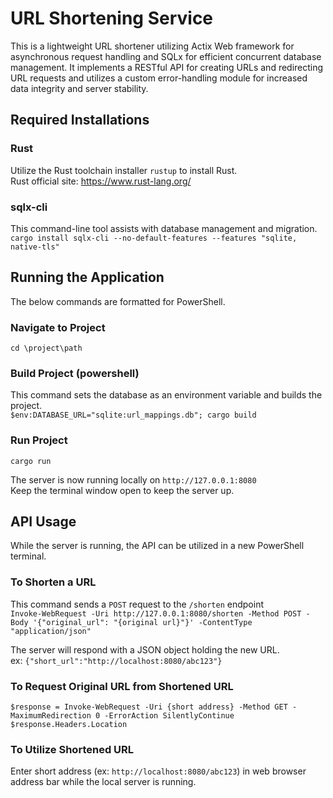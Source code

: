 # URL Shortening Service
This is a lightweight URL shortener utilizing Actix Web framework for asynchronous request handling
and SQLx for efficient concurrent database management. It implements a RESTful API for creating URLs and
redirecting URL requests and utilizes a custom error-handling module for increased data integrity and server
stability.

## Required Installations
### Rust
Utilize the Rust toolchain installer ```rustup``` to install Rust.  
Rust official site: https://www.rust-lang.org/

### sqlx-cli
This command-line tool assists with database management and migration.  
```cargo install sqlx-cli --no-default-features --features "sqlite, native-tls"```

## Running the Application
The below commands are formatted for PowerShell.

### Navigate to Project
```cd \project\path```

### Build Project (powershell)
This command sets the database as an environment variable and builds the project.  
```$env:DATABASE_URL="sqlite:url_mappings.db"; cargo build```

### Run Project
```cargo run```

The server is now running locally on ```http://127.0.0.1:8080```  
Keep the terminal window open to keep the server up.

## API Usage
While the server is running, the API can be utilized in a new PowerShell terminal.

### To Shorten a URL
This command sends a ```POST``` request to the ```/shorten``` endpoint  
```Invoke-WebRequest -Uri http://127.0.0.1:8080/shorten -Method POST -Body '{"original_url": "{original url}"}' -ContentType "application/json"```

The server will respond with a JSON object holding the new URL.  
ex: ```{"short_url":"http://localhost:8080/abc123"}```

### To Request Original URL from Shortened URL
```$response = Invoke-WebRequest -Uri {short address} -Method GET -MaximumRedirection 0 -ErrorAction SilentlyContinue $response.Headers.Location```

### To Utilize Shortened URL
Enter short address (ex: ```http://localhost:8080/abc123```) in web browser address bar while the local server is running.
